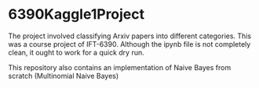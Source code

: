 # 6390Kaggle1Project

The project involved classifying Arxiv papers into different categories. This was a course project of IFT-6390. Although the ipynb file is not completely clean, it ought to work for a quick dry run. 

This repository also contains an implementation of Naive Bayes from scratch (Multinomial Naive Bayes)
